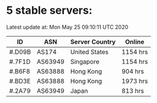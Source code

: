 # 5 stable servers:

Latest update at: Mon May 25 09:10:11 UTC 2020

| ID | ASN | Server Country | Online |
| -- | --- | -------------- | ------ |
| #.D09B | AS174 | United States | 1154 hrs |
| #.7F1D | AS63949 | Singapore | 1154 hrs |
| #.B6F8 | AS63888 | Hong Kong | 904 hrs |
| #.BD3E | AS63888 | Hong Kong | 1973 hrs |
| #.2A79 | AS63949 | Japan | 813 hrs |

